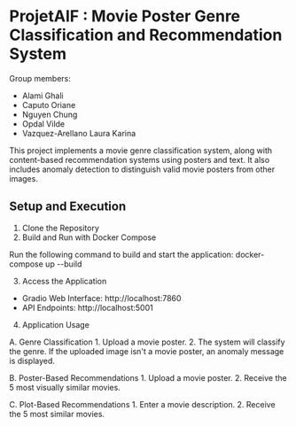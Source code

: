 # ProjetAIF : Movie Poster Genre Classification and Recommendation System

Group members:
* Alami Ghali
* Caputo Oriane
* Nguyen Chung 
* Opdal Vilde 
* Vazquez-Arellano Laura Karina 

This project implements a movie genre classification system, along with content-based recommendation systems using posters and text. It also includes anomaly detection to distinguish valid movie posters from other images.

##  Setup and Execution
1. Clone the Repository
2. Build and Run with Docker Compose

Run the following command to build and start the application: docker-compose up --build

3. Access the Application
* Gradio Web Interface: http://localhost:7860
* API Endpoints: http://localhost:5001

4. Application Usage

  A. Genre Classification
    1. Upload a movie poster.
    2. The system will classify the genre. If the uploaded image isn't a movie poster, an anomaly message is displayed.
  
  B. Poster-Based Recommendations
    1. Upload a movie poster.
    2. Receive the 5 most visually similar movies.
  
  C. Plot-Based Recommendations
    1. Enter a movie description.
    2. Receive the 5 most similar movies.

